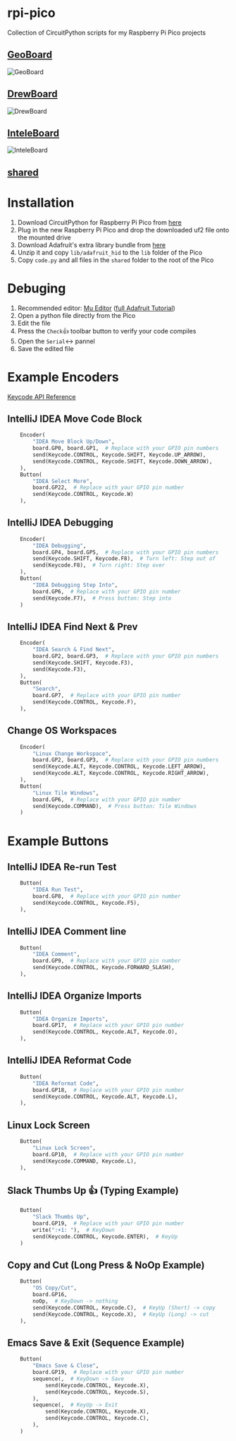 # rpi-pico
Collection of CircuitPython scripts for my Raspberry Pi Pico projects

## [GeoBoard](GeoBoard/README.md)
![GeoBoard](GeoBoard/GeoBoard.jpg)

## [DrewBoard](DrewBoard/README.md)
![DrewBoard](DrewBoard/DrewBoard.jpg)

## [InteleBoard](InteleBoard/README.md)
![InteleBoard](InteleBoard/InteleBoard.jpg)

## [shared](shared/README.md)

# Installation
1. Download CircuitPython for Raspberry Pi Pico from [here](https://circuitpython.org/board/raspberry_pi_pico/)
2. Plug in the new Raspberry Pi Pico and drop the downloaded uf2 file onto the mounted drive
3. Download Adafruit's extra library bundle from [here](https://circuitpython.org/libraries)
4. Unzip it and copy `lib/adafruit_hid` to the `lib` folder of the Pico
5. Copy `code.py` and all files in the `shared` folder to the root of the Pico

# Debuging
1. Recommended editor: [Mu Editor](https://codewith.mu/en/download) ([full Adafruit Tutorial](https://learn.adafruit.com/getting-started-with-raspberry-pi-pico-circuitpython/overview))
2. Open a python file directly from the Pico
3. Edit the file
4. Press the `Check`👍 toolbar button to verify your code compiles
5. Open the `Serial`↔️ pannel
6. Save the edited file

# Example Encoders
[Keycode API Reference](https://circuitpython.readthedocs.io/projects/hid/en/latest/api.html#adafruit-hid-keycode-keycode)

## IntelliJ IDEA Move Code Block
```python
    Encoder(
        "IDEA Move Block Up/Down",
        board.GP0, board.GP1,  # Replace with your GPIO pin numbers
        send(Keycode.CONTROL, Keycode.SHIFT, Keycode.UP_ARROW),
        send(Keycode.CONTROL, Keycode.SHIFT, Keycode.DOWN_ARROW),
    ),
    Button(
        "IDEA Select More",
        board.GP22,  # Replace with your GPIO pin number
        send(Keycode.CONTROL, Keycode.W)
    ),
```

## IntelliJ IDEA Debugging
```python
    Encoder(
        "IDEA Debugging",
        board.GP4, board.GP5,  # Replace with your GPIO pin numbers
        send(Keycode.SHIFT, Keycode.F8),  # Turn left: Step out of
        send(Keycode.F8),  # Turn right: Step over
    ),
    Button(
        "IDEA Debugging Step Into",
        board.GP6,  # Replace with your GPIO pin number
        send(Keycode.F7),  # Press button: Step into
    )
```

## IntelliJ IDEA Find Next & Prev
```python
    Encoder(
        "IDEA Search & Find Next",
        board.GP2, board.GP3,  # Replace with your GPIO pin numbers
        send(Keycode.SHIFT, Keycode.F3),
        send(Keycode.F3),
    ),
    Button(
        "Search",
        board.GP7,  # Replace with your GPIO pin number
        send(Keycode.CONTROL, Keycode.F),
    ),
```

## Change OS Workspaces
```python
    Encoder(
        "Linux Change Workspace",
        board.GP2, board.GP3,  # Replace with your GPIO pin numbers
        send(Keycode.ALT, Keycode.CONTROL, Keycode.LEFT_ARROW),
        send(Keycode.ALT, Keycode.CONTROL, Keycode.RIGHT_ARROW),
    ),
    Button(
        "Linux Tile Windows",
        board.GP6,  # Replace with your GPIO pin number
        send(Keycode.COMMAND),  # Press button: Tile Windows
    )
```

# Example Buttons
## IntelliJ IDEA Re-run Test
```python
    Button(
        "IDEA Run Test",
        board.GP8,  # Replace with your GPIO pin number
        send(Keycode.CONTROL, Keycode.F5),
    ),
```

## IntelliJ IDEA Comment line
```python
    Button(
        "IDEA Comment",
        board.GP9,  # Replace with your GPIO pin number
        send(Keycode.CONTROL, Keycode.FORWARD_SLASH),
    ),
```

## IntelliJ IDEA Organize Imports
```python
    Button(
        "IDEA Organize Imports",
        board.GP17,  # Replace with your GPIO pin number
        send(Keycode.CONTROL, Keycode.ALT, Keycode.O),
    ),
```

## IntelliJ IDEA Reformat Code
```python
    Button(
        "IDEA Reformat Code",
        board.GP18,  # Replace with your GPIO pin number
        send(Keycode.CONTROL, Keycode.ALT, Keycode.L),
    ),
```

## Linux Lock Screen
```python
    Button(
        "Linux Lock Screen",
        board.GP10,  # Replace with your GPIO pin number
        send(Keycode.COMMAND, Keycode.L),
    ),
```

## Slack Thumbs Up 👍 (Typing Example)
```python
    Button(
        "Slack Thumbs Up",
        board.GP19,  # Replace with your GPIO pin number
        write(":+1: "),  # KeyDown
        send(Keycode.CONTROL, Keycode.ENTER),  # KeyUp
    )
```

## Copy and Cut (Long Press & NoOp Example)
```python
    Button(
        "OS Copy/Cut",
        board.GP16,
        noOp,  # KeyDown -> nothing
        send(Keycode.CONTROL, Keycode.C),  # KeyUp (Short) -> copy
        send(Keycode.CONTROL, Keycode.X),  # KeyUp (Long) -> cut
    ),
```

## Emacs Save & Exit (Sequence Example)
```python
    Button(
        "Emacs Save & Close",
        board.GP19,  # Replace with your GPIO pin number
        sequence(,  # KeyDown -> Save
            send(Keycode.CONTROL, Keycode.X),
            send(Keycode.CONTROL, Keycode.S),
        ),
        sequence(,  # KeyUp -> Exit
            send(Keycode.CONTROL, Keycode.X),
            send(Keycode.CONTROL, Keycode.C),
        ),
    )
```
